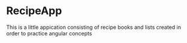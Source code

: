 # RecipeApp

This is a little appication consisting of recipe books and lists created in order to practice angular concepts
